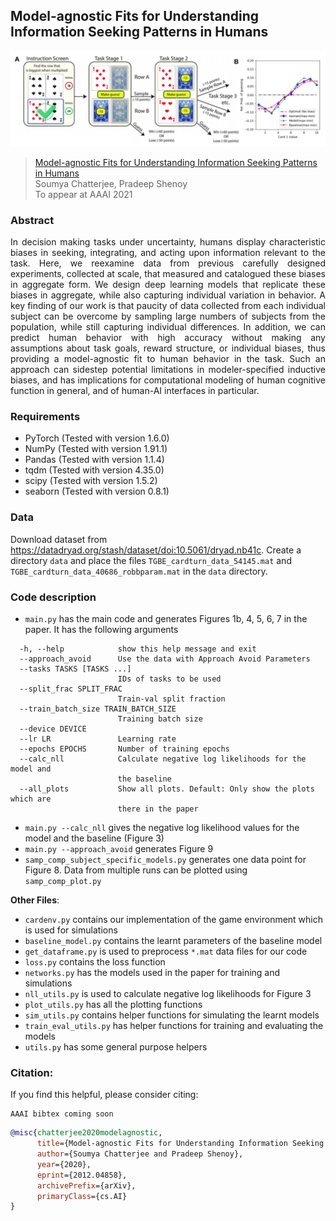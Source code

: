 ## Model-agnostic Fits for Understanding Information Seeking Patterns in Humans

![image](fig.png)

> [Model-agnostic Fits for Understanding Information Seeking Patterns in Humans](https://arxiv.org/abs/2012.04858)  
> Soumya Chatterjee, Pradeep Shenoy  
> To appear at AAAI 2021

### Abstract
<div align="justify">
In decision making tasks under uncertainty, humans display characteristic biases in seeking, integrating, and acting upon information relevant to the task. Here, we reexamine data from previous carefully designed experiments, collected at scale, that measured and catalogued these biases in aggregate form. We design deep learning models that replicate these biases in aggregate, while also capturing individual variation in behavior. A key finding of our work is that paucity of data collected from each individual subject can be overcome by sampling large numbers of subjects from the population, while still capturing individual differences. In addition, we can predict human behavior with high accuracy without making any assumptions about task goals, reward structure, or individual biases, thus providing a model-agnostic fit to human behavior in the task. Such an approach can sidestep potential limitations in modeler-specified inductive biases, and has implications for computational modeling of human cognitive function in general, and of human-AI interfaces in particular.
</div>

### Requirements
- PyTorch (Tested with version 1.6.0)
- NumPy (Tested with version 1.91.1)
- Pandas (Tested with version 1.1.4)
- tqdm (Tested with version 4.35.0)
- scipy (Tested with version 1.5.2)
- seaborn (Tested with version 0.8.1)

### Data
Download dataset from https://datadryad.org/stash/dataset/doi:10.5061/dryad.nb41c. Create a directory `data` and place the files `TGBE_cardturn_data_54145.mat` and `TGBE_cardturn_data_40686_robbparam.mat` in the `data` directory.

### Code description

- `main.py` has the main code and generates Figures 1b, 4, 5, 6, 7 in the paper. It has the following arguments
```
  -h, --help            show this help message and exit
  --approach_avoid      Use the data with Approach Avoid Parameters
  --tasks TASKS [TASKS ...]
                        IDs of tasks to be used
  --split_frac SPLIT_FRAC
                        Train-val split fraction
  --train_batch_size TRAIN_BATCH_SIZE
                        Training batch size
  --device DEVICE
  --lr LR               Learning rate
  --epochs EPOCHS       Number of training epochs
  --calc_nll            Calculate negative log likelihoods for the model and
                        the baseline
  --all_plots           Show all plots. Default: Only show the plots which are
                        there in the paper
```
- `main.py --calc_nll` gives the negative log likelihood values for the model and the baseline (Figure 3)
- `main.py --approach_avoid` generates Figure 9
- `samp_comp_subject_specific_models.py` generates one data point for Figure 8. Data from multiple runs can be plotted using `samp_comp_plot.py`

__Other Files__:
- `cardenv.py` contains our implementation of the game environment which is used for simulations
- `baseline_model.py` contains the learnt parameters of the baseline model
- `get_dataframe.py` is used to preprocess `*.mat` data files for our code
- `loss.py` contains the loss function
- `networks.py` has the models used in the paper for training and simulations
- `nll_utils.py` is used to calculate negative log likelihoods for Figure 3
- `plot_utils.py` has all the plotting functions
- `sim_utils.py` contains helper functions for simulating the learnt models
- `train_eval_utils.py` has helper functions for training and evaluating the models
- `utils.py` has some general purpose helpers

### Citation:
If you find this helpful, please consider citing:
```
AAAI bibtex coming soon
```
```bibtex
@misc{chatterjee2020modelagnostic,
      title={Model-agnostic Fits for Understanding Information Seeking Patterns in Humans}, 
      author={Soumya Chatterjee and Pradeep Shenoy},
      year={2020},
      eprint={2012.04858},
      archivePrefix={arXiv},
      primaryClass={cs.AI}
}
```